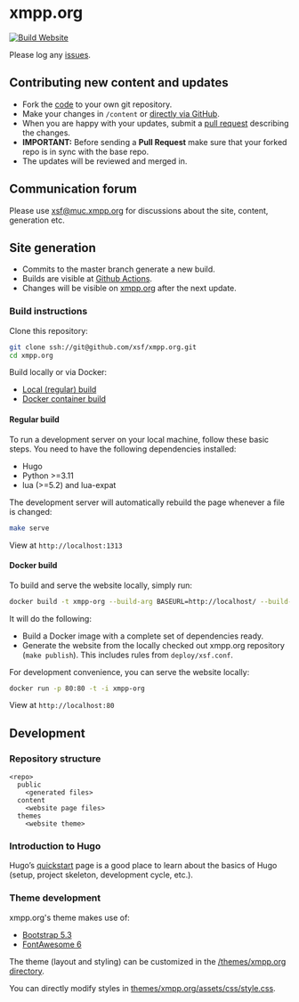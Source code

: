 # xmpp.org

[![Build Website](https://github.com/xsf/xmpp.org/actions/workflows/build-website.yml/badge.svg)](https://github.com/xsf/xmpp.org/actions/workflows/build-website.yml)

Please log any [issues](https://github.com/xsf/xmpp.org/issues/new).

## Contributing new content and updates

* Fork the [code](https://github.com/xsf/xmpp.org/fork) to your own git repository.
* Make your changes in `/content` or [directly via GitHub](https://github.com/xsf/xmpp.org/tree/master/content).
* When you are happy with your updates, submit a [pull request](https://github.com/xsf/xmpp.org/pulls) describing the changes.
* **IMPORTANT:** Before sending a **Pull Request** make sure that your forked repo is in sync with the base repo.
* The updates will be reviewed and merged in.

## Communication forum

Please use [xsf@muc.xmpp.org](xmpp:xsf@muc.xmpp.org?join) for discussions about the site, content, generation etc.

## Site generation

* Commits to the master branch generate a new build.
* Builds are visible at [Github Actions](https://github.com/xsf/xmpp.org/actions).
* Changes will be visible on [xmpp.org](https://xmpp.org) after the next update.

### Build instructions

Clone this repository:

```bash
git clone ssh://git@github.com/xsf/xmpp.org.git
cd xmpp.org
```

Build locally or via Docker:

* [Local (regular) build](#regular-build)
* [Docker container build](#docker-build)

#### Regular build

To run a development server on your local machine, follow these basic steps.
You need to have the following dependencies installed:

* Hugo
* Python >=3.11
* lua (>=5.2) and lua-expat

The development server will automatically rebuild the page whenever a file is changed:

```bash
make serve
```

View at `http://localhost:1313`

#### Docker build

To build and serve the website locally, simply run:

```bash
docker build -t xmpp-org --build-arg BASEURL=http://localhost/ --build-arg BUILDFUTURE=--buildFuture .
```

It will do the following:

* Build a Docker image with a complete set of dependencies ready.
* Generate the website from the locally checked out xmpp.org repository (`make publish`). This includes rules from `deploy/xsf.conf`.

For development convenience, you can serve the website locally:

```bash
docker run -p 80:80 -t -i xmpp-org
```

View at `http://localhost:80`

## Development

### Repository structure

```
<repo>
  public
    <generated files>
  content
    <website page files>
  themes
    <website theme>
```

### Introduction to Hugo

Hugo’s [quickstart](https://gohugo.io/getting-started/quick-start/) page is a good place to learn about the basics of Hugo (setup, project skeleton, development cycle, etc.).

### Theme development

xmpp.org's theme makes use of:

* [Bootstrap 5.3](https://getbootstrap.com/docs/5.3)
* [FontAwesome 6](https://fontawesome.com/v6/docs)

The theme (layout and styling) can be customized in the [/themes/xmpp.org directory](https://github.com/xsf/xmpp.org/tree/master/themes/xmpp.org).

You can directly modify styles in [themes/xmpp.org/assets/css/style.css](https://github.com/xsf/xmpp.org/blob/master/themes/xmpp.org/assets/css/style.css).
